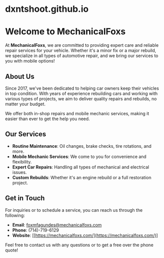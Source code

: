 # dxntshoot.github.io
# Welcome to MechanicalFoxs

At **MechanicalFoxs**, we are committed to providing expert care and reliable repair services for your vehicle. Whether it's a minor fix or a major rebuild, we specialize in all types of automotive repair, and we bring our services to you with mobile options!

## About Us

Since 2017, we've been dedicated to helping car owners keep their vehicles in top condition. With years of experience rebuilding cars and working with various types of projects, we aim to deliver quality repairs and rebuilds, no matter your budget.

We offer both in-shop repairs and mobile mechanic services, making it easier than ever to get the help you need.

## Our Services


- **Routine Maintenance**: Oil changes, brake checks, tire rotations, and more.
- **Mobile Mechanic Services**: We come to you for convenience and flexibility.
- **Expert Car Repairs**: Handling all types of mechanical and electrical issues.
- **Custom Rebuilds**: Whether it's an engine rebuild or a full restoration project.


## Get in Touch

For inquiries or to schedule a service, you can reach us through the following:

- **Email**: [foxmfagundes@mechanicalfoxs.com](foxmfagundes@mechanicalfoxs.com)
- **Phone**: (714)-719-6129
- **Website**: [[https://mechanicalfoxs.com/](https://mechanicalfoxs.com/)]

Feel free to contact us with any questions or to get a free over the phone quote!
